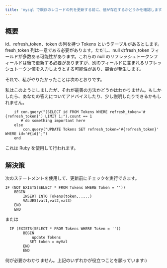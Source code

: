 ```yaml
---
title: 'mysql で既存のレコードの列を更新する前に、値が存在するかどうかを確認します。'
---
```


## 概要
id、refresh_token、token の列を持つ Tokens というテーブルがあるとします。 fresh_token 列は一意である必要があります。ただし、null のfresh_token フィールドが多数ある可能性があります。これらの null のリフレッシュトークンフィールドは後で更新する必要がありますが、別のフィールドに含まれるリフレッシュトークン値を入力しようとする可能性があり、競合が発生します。

それで、私がやりたかったことは次のとおりです。

私はこのようにしましたが、それが最善の方法かどうかはわかりません。もしかしたら、あなたの答えについてアドバイスしたり、少し説明したりできるかもしれません。

```
    if con.query("(SELECT id FROM Tokens WHERE refresh_token='#{refresh_token}') LIMIT 1;").count == 1
       # do something important here
    else
        con.query("UPDATE Tokens SET refresh_token='#{refresh_token}' WHERE id='#{id}';")
    end

```
これは Ruby を使用して行われます。

## 解決策
次のステートメントを使用して、更新前にチェックを実行できます。

```
IF (NOT EXISTS(SELECT * FROM Tokens WHERE Token = ''))  
    BEGIN 
        INSERT INTO Tokens(token,..,..) 
        VALUES(val1,val2,val3) 
    END 
    END

```
または

```
  IF (EXISTS(SELECT * FROM Tokens WHERE Token = ''))  
        BEGIN 
            update Tokens
           SET token = myVal
        END 
        END

```
何が必要かわかりません。上記のいずれかが役立つことを願っています:)

